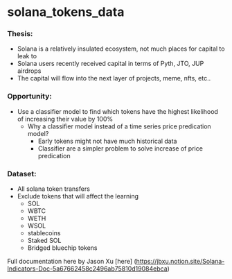 # solana_tokens_data

### **Thesis:**

- Solana is a relatively insulated ecosystem, not much places for capital to leak to
- Solana users recently received capital in terms of Pyth, JTO, JUP airdrops
- The capital will flow into the next layer of projects, meme, nfts, etc..

### **Opportunity:**

- Use a classifier model to find which tokens have the highest likelihood of increasing their value by 100%
    - Why a classifier model instead of a time series price predication model?
        - Early tokens might not have much historical data
        - Classifier are a simpler problem to solve increase of price predication
     
### **Dataset:**

- All solana token transfers
- Exclude tokens that will affect the learning
    - SOL
    - WBTC
    - WETH
    - WSOL
    - stablecoins
    - Staked SOL
    - Bridged bluechip tokens

Full documentation here by Jason Xu [here] (https://jbxu.notion.site/Solana-Indicators-Doc-5a67662458c2496ab75810d19084ebca)
